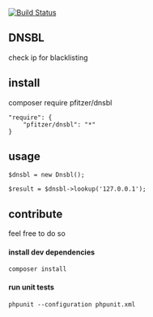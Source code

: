 [![Build Status](https://travis-ci.org/pfitzer/dnsbl.svg?branch=master)](https://travis-ci.org/pfitzer/dnsbl)

## DNSBL
check ip for blacklisting

install
-------
composer require pfitzer/dnsbl
```
"require": {
    "pfitzer/dnsbl": "*"
}
```
usage
-----
```
$dnsbl = new Dnsbl();

$result = $dnsbl->lookup('127.0.0.1');
```

contribute
----------
feel free to do so

#### install dev dependencies
```
composer install
```
#### run unit tests
```
phpunit --configuration phpunit.xml
```